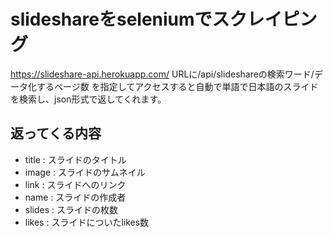 # slideshareをseleniumでスクレイピング
https://slideshare-api.herokuapp.com/
URLに/api/slideshareの検索ワード/データ化するページ数
を指定してアクセスすると自動で単語で日本語のスライドを検索し、json形式で返してくれます。
## 返ってくる内容
+ title : スライドのタイトル
+ image : スライドのサムネイル
+ link : スライドへのリンク
+ name : スライドの作成者
+ slides : スライドの枚数
+ likes : スライドについたlikes数